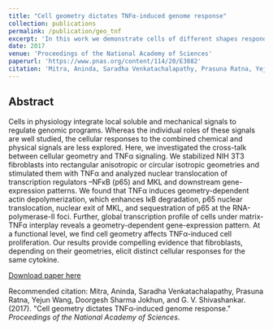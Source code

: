 ```yaml
---
title: "Cell geometry dictates TNFα-induced genome response"
collection: publications
permalink: /publication/geo_tnf
excerpt: 'In this work we demonstrate cells of different shapes respond differently to inflammatory cues'
date: 2017
venue: 'Proceedings of the National Academy of Sciences'
paperurl: 'https://www.pnas.org/content/114/20/E3882'
citation: 'Mitra, Aninda, Saradha Venkatachalapathy, Prasuna Ratna, Yejun Wang, Doorgesh Sharma Jokhun, and G. V. Shivashankar. (2017). &quot;Cell geometry dictates TNFα-induced genome response.&quot; <i>Proceedings of the National Academy of Sciences</i>.'
---
```


## Abstract
Cells in physiology integrate local soluble and mechanical signals to regulate genomic programs. Whereas the individual roles of these signals are well studied, the cellular responses to the combined chemical and physical signals are less explored. Here, we investigated the cross-talk between cellular geometry and TNFα signaling. We stabilized NIH 3T3 fibroblasts into rectangular anisotropic or circular isotropic geometries and stimulated them with TNFα and analyzed nuclear translocation of transcription regulators –NFκB (p65) and MKL and downstream gene-expression patterns. We found that TNFα induces geometry-dependent actin depolymerization, which enhances IκB degradation, p65 nuclear translocation, nuclear exit of MKL, and sequestration of p65 at the RNA-polymerase-II foci. Further, global transcription profile of cells under matrix-TNFα interplay reveals a geometry-dependent gene-expression pattern. At a functional level, we find cell geometry affects TNFα-induced cell proliferation. Our results provide compelling evidence that fibroblasts, depending on their geometries, elicit distinct cellular responses for the same cytokine.

[Download paper here](https://www.pnas.org/content/114/20/E3882)

Recommended citation: Mitra, Aninda, Saradha Venkatachalapathy, Prasuna Ratna, Yejun Wang, Doorgesh Sharma Jokhun, and G. V. Shivashankar. (2017). &quot;Cell geometry dictates TNFα-induced genome response.&quot; <i>Proceedings of the National Academy of Sciences</i>.
